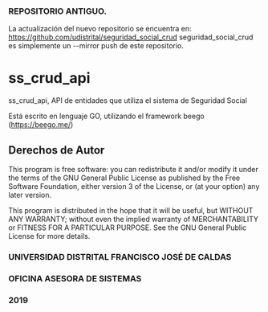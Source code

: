 ### REPOSITORIO ANTIGUO.
La actualización del nuevo repositorio se encuentra en: https://github.com/udistrital/seguridad_social_crud
seguridad_social_crud es simplemente un --mirror push de este repositorio. 



# ss_crud_api

ss_crud_api, API de entidades que utiliza el sistema de Seguridad Social

Está escrito en lenguaje GO, utilizando el framework beego (https://beego.me/)



## Derechos de Autor

This program is free software: you can redistribute it 
and/or modify it under the terms of the GNU General Public 
License as published by the Free Software Foundation, either
version 3 of the License, or (at your option) any later
version.

This program is distributed in the hope that it will be useful,
but WITHOUT ANY WARRANTY; without even the implied warranty of
MERCHANTABILITY or FITNESS FOR A PARTICULAR PURPOSE.  See the
GNU General Public License for more details.

### UNIVERSIDAD DISTRITAL FRANCISCO JOSÉ DE CALDAS

### OFICINA ASESORA DE SISTEMAS

### 2019
